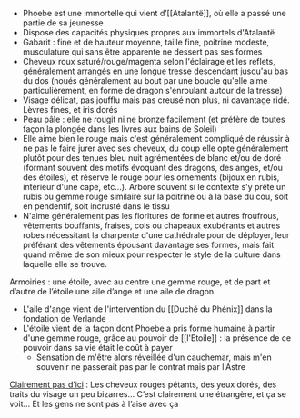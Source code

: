 - Phoebe est une immortelle qui vient d’[[Atalantë]], où elle a passé une partie de sa jeunesse
- Dispose des capacités physiques propres aux immortels d'Atalantë
- Gabarit : fine et de hauteur moyenne, taille fine, poitrine modeste, musculature qui sans être apparente ne dessert pas ses formes
- Cheveux roux saturé/rouge/magenta selon l'éclairage et les reflets, généralement arrangés en une longue tresse descendant jusqu'au bas du dos (noués généralement au bout par une boucle qu'elle aime particulièrement, en forme de dragon s'enroulant autour de la tresse)
- Visage délicat, pas joufflu mais pas creusé non plus, ni davantage ridé. Lèvres fines, et iris dorés
- Peau pâle : elle ne rougit ni ne bronze facilement (et préfère de toutes façon la plongée dans les livres aux bains de Soleil)
- Elle aime bien le rouge mais c'est généralement compliqué de réussir à ne pas le faire jurer avec ses cheveux, du coup elle opte généralement plutôt pour des tenues bleu nuit agrémentées de blanc et/ou de doré (formant souvent des motifs évoquant des dragons, des anges, et/ou des étoiles), et réserve le rouge pour les ornements (bijoux en rubis, intérieur d'une cape, etc...). Arbore souvent si le contexte s'y prête un rubis ou gemme rouge similaire sur la poitrine ou à la base du cou, soit en pendentif, soit incrusté dans le tissu
- N'aime généralement pas les fioritures de forme et autres froufrous, vêtements bouffants, fraises, cols ou chapeaux exubérants et autres robes nécessitant la charpente d'une cathédrale pour de déployer, leur préférant des vêtements épousant davantage ses formes, mais fait quand même de son mieux pour respecter le style de la culture dans laquelle elle se trouve.


Armoiries : une étoile, avec au centre une gemme rouge, et de part et d’autre de l’étoile une aile d’ange et une aile de dragon
* L'aile d'ange vient de l'intervention du [[Duché du Phénix]] dans la fondation de Verlande
* L'étoile vient de la façon dont Phoebe a pris forme humaine à partir d'une gemme rouge, grâce au pouvoir de [[l'Etoile]] : la présence de ce pouvoir dans sa vie était le coût à payer
	* Sensation de m'être alors réveillée d'un cauchemar, mais m'en souvenir ne passerait pas par le contrat mais par l'Astre

<ins>Clairement pas d’ici</ins> : Les cheveux rouges pétants, des yeux dorés, des traits du visage un peu bizarres… C’est clairement une étrangère, et ça se voit… Et les gens ne sont pas à l’aise avec ça
